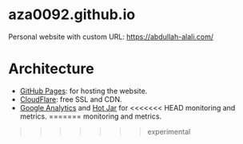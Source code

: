 # aza0092.github.io
Personal website with custom URL: https://abdullah-alali.com/

Architecture
==================
* [GitHub Pages](https://pages.github.com/): for hosting the website.
* [CloudFlare](https://www.cloudflare.com/): free SSL and CDN.
* [Google Analytics](http://www.google.com/analytics/) and [Hot Jar](https://www.hotjar.com/) for
<<<<<<< HEAD
   monitoring and metrics.
=======
   monitoring and metrics.
>>>>>>> experimental